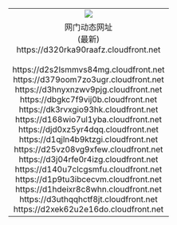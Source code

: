 ﻿<table>
  <tr></tr>
  <tr><td colspan=2 align=center><img src="https://d320rka90raafz.cloudfront.net/Up/oGate.jpg" /></td></tr>
  <tr><td colspan=2 align=center>网门动态网址<br/>(最新)
<br>https://d320rka90raafz.cloudfront.net
<br/>
<br>https://d2s2lsmmvs84mg.cloudfront.net
<br>https://d379oom7zo3ugr.cloudfront.net
<br>https://d3hnyxnzwv9pjg.cloudfront.net
<br>https://dbgkc7f9vij0b.cloudfront.net
<br>https://dk3rvxgio93hk.cloudfront.net
<br>https://d168wio7ul1yba.cloudfront.net
<br>https://djd0xz5yr4dqq.cloudfront.net
<br>https://d1qjln4b9ktzgi.cloudfront.net
<br>https://d25vz08vg9xfew.cloudfront.net
<br>https://d3j04rfe0r4izg.cloudfront.net
<br>https://d140u7clcgsmfu.cloudfront.net
<br>https://d1p9tu3ibcecvm.cloudfront.net
<br>https://d1hdeixr8c8whn.cloudfront.net
<br>https://d3uthqqhctf8jt.cloudfront.net
<br>https://d2xek62u2e16do.cloudfront.net
    </td>
  </tr>
</table>
